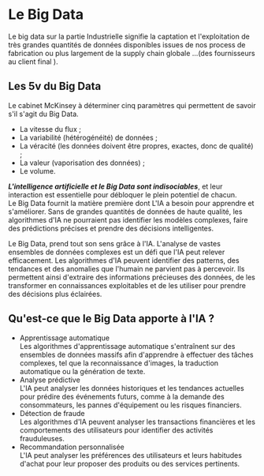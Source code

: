 # **Le Big Data**
Le big data sur la partie Industrielle signifie la captation et l'exploitation de très grandes quantités de données disponibles issues de nos process de fabrication ou plus largement de la supply chain globale ...(des fournisseurs au client final ).

## **Les 5v du Big Data**
Le cabinet McKinsey à déterminer cinq paramètres qui permettent de savoir s'il s'agit du Big Data.
* La vitesse du flux ;
* La variabilité (hétérogénéité) de données ;
* La véracité (les données doivent être propres, exactes, donc de qualité) ;
* La valeur (vaporisation des données) ;
* Le volume.

_**L'intelligence artificielle et le Big Data sont indisociables**_, et leur interaction est essentielle pour débloquer le plein potentiel de chacun.  
Le Big Data fournit la matière première dont L'IA a besoin pour apprendre et s'améliorer. Sans de grandes quantités de données de haute qualité, les algorithmes d'IA ne pourraient pas identifier les modèles complexes, faire des prédictions précises et prendre des décisions intelligentes. 

Le Big Data, prend tout son sens grâce à l'IA. L'analyse de vastes ensembles de données complexes est un défi que l'IA peut relever efficacement. Les algorithmes d'IA peuvent identifier des patterns, des tendances et des anomalies que l'humain ne parvient pas à percevoir. Ils permettent ainsi d'extraire des informations précieuses des données, de les transformer en connaissances exploitables et de les utiliser pour prendre des décisions plus éclairées.  

## **Qu'est-ce que le Big Data apporte à l'IA ?**

* Apprentissage automatique  
  Les algorithmes d'apprentissage automatique s'entraînent sur des ensembles de données massifs afin d'apprendre à effectuer des tâches complexes, tel que la reconnaissance d'images, la traduction automatique ou la génération de texte.
* Analyse prédictive  
  L'IA peut analyser les données historiques et les tendances actuelles pour prédire des événements futurs, comme à la demande des consommateurs, les pannes d'équipement ou les risques financiers.
* Détection de fraude  
  Les algorithmes d'IA peuvent analyser les transactions financières et les comportements des utilisateurs pour identifier des activités frauduleuses.
* Recommandation personnalisée  
  L'IA peut analyser les préférences des utilisateurs et leurs habitudes d'achat pour leur proposer des produits ou des services pertinents.